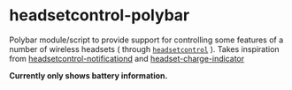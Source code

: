 # headsetcontrol-polybar

Polybar module/script to provide support for controlling some features of a number of wireless headsets ( through [`headsetcontrol`](https://github.com/Sapd/HeadsetControl) ).
Takes inspiration from [headsetcontrol-notificationd](https://github.com/Manawyrm/headsetcontrol-notificationd) and [headset-charge-indicator](https://github.com/centic9/headset-charge-indicator)

**Currently only shows battery information.**
